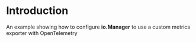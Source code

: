 # Introduction

An example showing how to configure **io.Manager** to use a custom metrics exporter with OpenTelemetry
